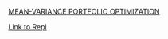 [MEAN-VARIANCE PORTFOLIO OPTIMIZATION](https://www.codecademy.com/paths/finance-python/tracks/visualizing-finance-data/modules/portfolio-optimization/lessons/mv-portfolio-optimization/exercises/review)

[Link to Repl](https://repl.it/@lendoo73/PortfolioOptimization#main.py)
